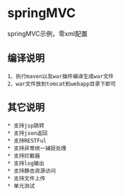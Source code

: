 # springMVC

springMVC示例，零xml配置

## 编译说明
````
1、执行maven以及war插件编译生成war文件
2、war文件放到tomcat到webapp目录下即可
````


## 其它说明

````
* 支持jsp跳转
* 支持json返回
* 支持RESTFul
* 支持异常统一捕捉处理
* 支持拦截器
* 支持log输出
* 支持静态资源访问
* 支持文件上传
* 单元测试


